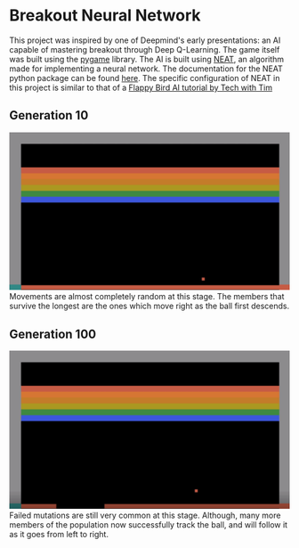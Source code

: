 # Breakout Neural Network
This project was inspired by one of Deepmind's early presentations: an AI 
capable of mastering breakout through Deep Q-Learning. The game itself was built 
using the [pygame](https://www.pygame.org/docs/) library. The AI is built using 
[NEAT](http://nn.cs.utexas.edu/downloads/papers/stanley.cec02.pdf), an algorithm 
made for implementing a neural network. The documentation for the NEAT python 
package can be found 
[here](https://neat-python.readthedocs.io/en/latest/neat_overview.html). The 
specific configuration of NEAT in this project is similar to that of a [Flappy
Bird AI tutorial by Tech with Tim](https://www.youtube.com/playlist?list=PLzMcBGfZo4-lwGZWXz5Qgta_YNX3_vLS2)

## Generation 10
![Generation 10](https://raw.githubusercontent.com/AtlasMons/DM-Breakout/master/Gen%2010.gif)
Movements are almost completely random at this stage. The members that survive
the longest are the ones which move right as the ball first descends.

## Generation 100
![Generation 100](https://raw.githubusercontent.com/AtlasMons/DM-Breakout/master/Gen%20100.gif)
Failed mutations are still very common at this stage. Although, many more 
members of the population now successfully track the ball, and will follow it 
as it goes from left to right.